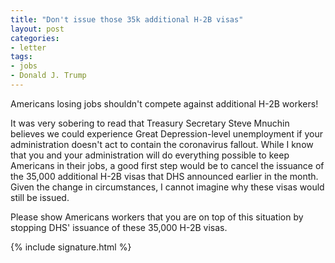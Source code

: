 ```yaml
---
title: "Don't issue those 35k additional H-2B visas"
layout: post
categories:
- letter
tags:
- jobs
- Donald J. Trump
---
```


Americans losing jobs shouldn't compete against additional H-2B workers!

It was very sobering to read that Treasury Secretary Steve Mnuchin believes we could experience Great Depression-level unemployment if your administration doesn't act to contain the coronavirus fallout. While I know that you and your administration will do everything possible to keep Americans in their jobs, a good first step would be to cancel the issuance of the 35,000 additional H-2B visas that DHS announced earlier in the month. Given the change in circumstances, I cannot imagine why these visas would still be issued.

Please show Americans workers that you are on top of this situation by stopping DHS' issuance of these 35,000 H-2B visas.

{% include signature.html %}
